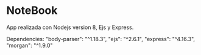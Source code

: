 # NoteBook

App realizada con Nodejs version 8, Ejs y Express.

Dependencies:
  "body-parser": "^1.18.3",
  "ejs": "^2.6.1",
  "express": "^4.16.3",
  "morgan": "^1.9.0"
